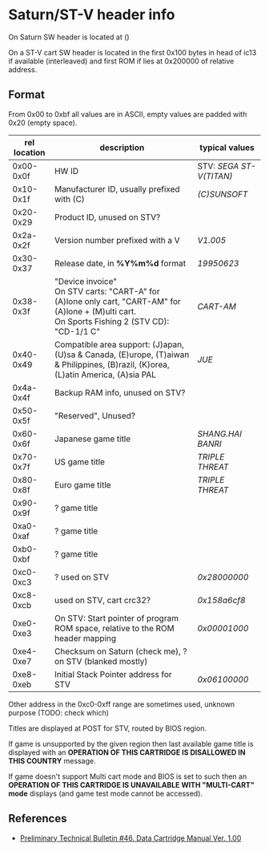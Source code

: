 # Saturn/ST-V header info

On Saturn SW header is located at (<fill me>)

On a ST-V cart SW header is located in the first 0x100 bytes in head of ic13 if available (interleaved) and first ROM if lies at 0x200000 of relative address.

## Format

From 0x00 to 0xbf all values are in ASCII, empty values are padded with 0x20 (empty space). 

| rel location | description | typical values |
|--------------|-------------|----------------|
|0x00-0x0f|HW ID|STV: _SEGA ST-V(TITAN)_|
|0x10-0x1f|Manufacturer ID, usually prefixed with (C)|_(C)SUNSOFT_|
|0x20-0x29|Product ID, unused on STV?||
|0x2a-0x2f|Version number prefixed with a V|_V1.005_|
|0x30-0x37|Release date, in **%Y%m%d** format|_19950623_|
|0x38-0x3f|"Device invoice"<br/>On STV carts: "CART-A" for (A)lone only cart, "CART-AM" for (A)lone + (M)ulti cart.<br/>On Sports Fishing 2 (STV CD): "CD-1/1 C" |_CART-AM_|
|0x40-0x49|Compatible area support: (J)apan, (U)sa & Canada, (E)urope, (T)aiwan & Philippines, (B)razil, (K)orea, (L)atin America, (A)sia PAL|_JUE_|
|0x4a-0x4f|Backup RAM info, unused on STV?||
|0x50-0x5f|"Reserved", Unused?||
|0x60-0x6f|Japanese game title|_SHANG.HAI BANRI_|
|0x70-0x7f|US game title|_TRIPLE THREAT_|
|0x80-0x8f|Euro game title|_TRIPLE THREAT_|
|0x90-0x9f|? game title||
|0xa0-0xaf|? game title||
|0xb0-0xbf|? game title||
|0xc0-0xc3|? used on STV|_0x28000000_|
|0xc8-0xcb|used on STV, cart crc32?|_0x158a6cf8_|
|0xe0-0xe3|On STV: Start pointer of program ROM space, relative to the ROM header mapping|_0x00001000_|
|0xe4-0xe7|Checksum on Saturn (check me), ? on STV (blanked mostly)||
|0xe8-0xeb|Initial Stack Pointer address for STV|_0x06100000_|

Other address in the 0xc0-0xff range are sometimes used, unknown purpose (TODO: check which)

Titles are displayed at POST for STV, routed by BIOS region.

If game is unsupported by the given region then last available game title is displayed with an **OPERATION OF THIS CARTRIDGE IS DISALLOWED IN THIS COUNTRY** message. 

If game doesn't support Multi cart mode and BIOS is set to such then an **OPERATION OF THIS CARTRIDGE IS UNAVAILABLE WITH "MULTI-CART" mode** displays (and game test mode cannot be accessed).

## References

- [Preliminary Technical Bulletin #46. Data Cartridge Manual Ver. 1.00](https://antime.kapsi.fi/sega/files/ST-TECH-46.pdf)
